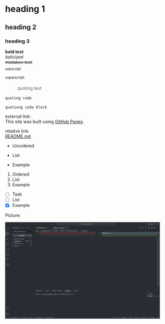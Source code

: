 # heading 1
## heading 2
### heading 3

**bold text** \
_italicized_	\
~~mistaken text~~ \
<sub>subscript</sub> 	

<sup>superscript</sup> 

> quoting text

`quoting code`
```
quotiong code block
```

external link: \
This site was built using [GitHub Pages](https://pages.github.com/).

relative link: \
[README.md](/README.md)

- Unordered
* List
+ Example

1. Ordered
2. List
3. Example

- [ ] Task
- [ ] List
- [x] Example

Picture:

![A Screenshot](./screenshots/lab1-part2.png)

